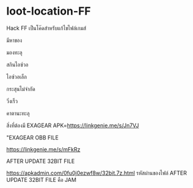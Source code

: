 # loot-location-FF
Hack FF เป็นโค๊ดสำหรับแก้ไขไฟล์เกมส์

มีหาของ

มองทะลุ

สกินไอซ์วอ

ไอซ์วอเล็ก

กระสุนไม่จำกัด

วิ่งเร็ว

คาตานะทะลุ

สิ่งที่ต้องมี
EXAGEAR APK=https://linkgenie.me/s/Jn7VJ

"EXAGEAR OBB FILE

https://linkgenie.me/s/mFkRz

AFTER UPDATE 32BIT FILE

https://apkadmin.com/0fu0j0ezwf8w/32bit.7z.html
รหัสผ่านของไฟล์ AFTER UPDATE 32BIT FILE คือ JAM
